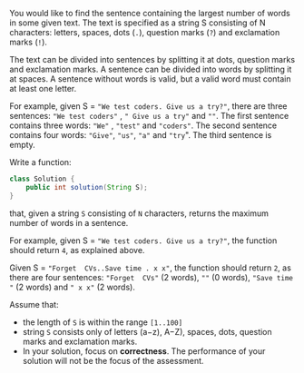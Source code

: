 You would like to find the sentence containing the largest number of words in some given text. The text is specified as
a string S consisting of N characters: letters, spaces, dots (`.`), question marks (`?`) and exclamation marks (`!`).

The text can be divided into sentences by splitting it at dots, question marks and exclamation marks. A sentence can be
divided into words by splitting it at spaces. A sentence without words is valid, but a valid word must contain at least
one letter.

For example, given S = `"We test coders. Give us a try?"`, there are three sentences: `"We test coders"`
, `" Give us a try"` and `""`. The first sentence contains three words: `"We"`
, `"test"` and `"coders"`. The second sentence contains four words: `"Give"`, `"us"`, `"a"` and `"try`". The third
sentence is empty.

Write a function:

```java
class Solution {
	public int solution(String S);
}
```

that, given a string `S` consisting of `N` characters, returns the maximum number of words in a sentence.

For example, given S = `"We test coders. Give us a try?"`, the function should return `4`, as explained above.

Given S = `"Forget  CVs..Save time . x x"`, the function should return `2`, as there are four
sentences: `"Forget  CVs"` (2 words), `""` (0 words), `"Save time "` (2 words) and `" x x"` (2 words).

Assume that:

+ the length of `S` is within the range `[1..100]`
+ string `S` consists only of letters (a−z), A−Z), spaces, dots, question marks and exclamation marks.
+ In your solution, focus on **correctness**. The performance of your solution will not be the focus of the assessment.

